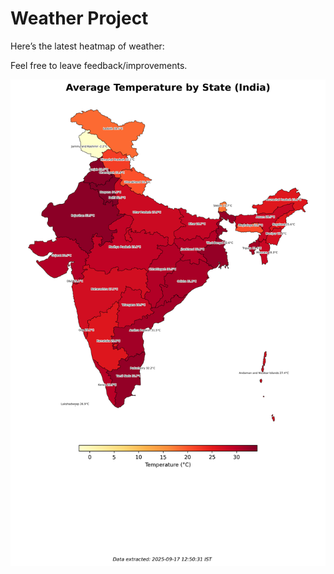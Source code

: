 # Weather Project

Here’s the latest heatmap of weather:

Feel free to leave feedback/improvements.

![India Heatmap](docs/assets/india_heatmap.png?v=CA6141)
